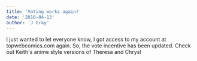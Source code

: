 ```yaml
---
title: 'Voting works again!'
date: '2010-04-13'
author: 'J Gray'
---
```


I just wanted to let everyone know, I got access to my account at topwebcomics.com again. So, the vote incentive has been updated. Check out Keith's anime style versions of Theresa and Chrys!<br><br>


